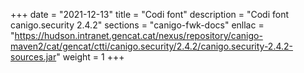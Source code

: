 +++
date        = "2021-12-13"
title       = "Codi font"
description = "Codi font canigo.security 2.4.2"
sections    = "canigo-fwk-docs"
enllac		= "https://hudson.intranet.gencat.cat/nexus/repository/canigo-maven2/cat/gencat/ctti/canigo.security/2.4.2/canigo.security-2.4.2-sources.jar"
weight		= 1
+++
